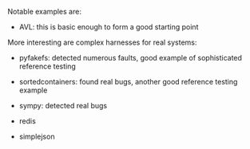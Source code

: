 Notable examples are:

  * AVL:  this is basic enough to form a good starting point

More interesting are complex harnesses for real systems:

  * pyfakefs: detected numerous faults, good example of sophisticated reference testing

  * sortedcontainers: found real bugs, another good reference testing example
  
  * sympy: detected real bugs
  
  * redis

  * simplejson
